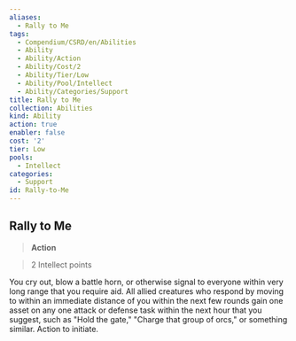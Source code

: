 ```yaml
---
aliases:
  - Rally to Me
tags:
  - Compendium/CSRD/en/Abilities
  - Ability
  - Ability/Action
  - Ability/Cost/2
  - Ability/Tier/Low
  - Ability/Pool/Intellect
  - Ability/Categories/Support
title: Rally to Me
collection: Abilities
kind: Ability
action: true
enabler: false
cost: '2'
tier: Low
pools:
  - Intellect
categories:
  - Support
id: Rally-to-Me
---
```

## Rally to Me    
>**Action**    
>2 Intellect points  
    
You cry out, blow a battle horn, or otherwise signal to everyone within very long range that you require aid. All allied creatures who respond by moving to within an immediate distance of you within the next few rounds gain one asset on any one attack or defense task within the next hour that you suggest, such as "Hold the gate," "Charge that group of orcs," or something similar. Action to initiate.

